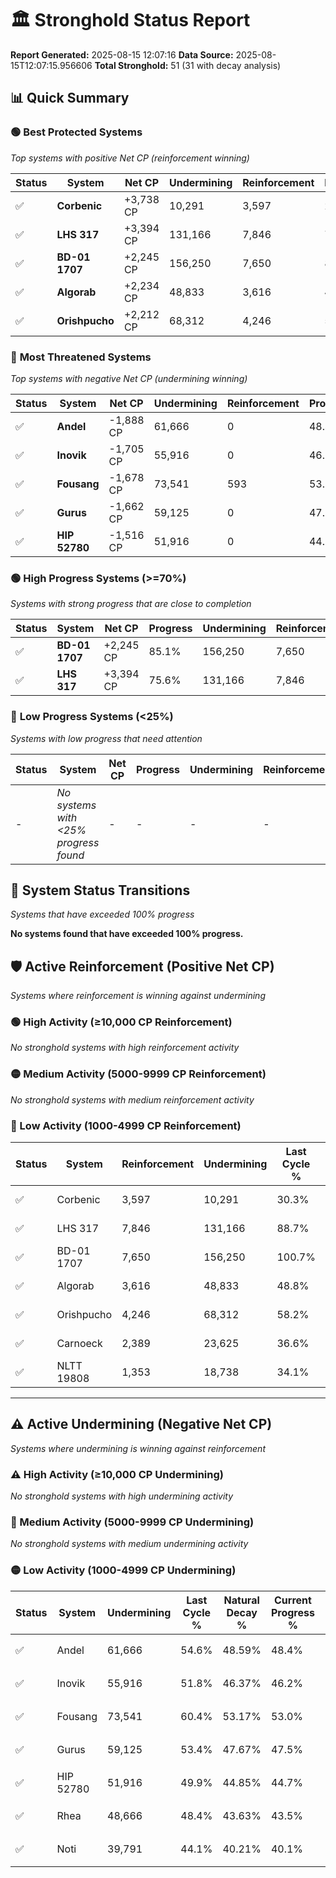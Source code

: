 # 🏛️ Stronghold Status Report

**Report Generated:** 2025-08-15 12:07:16
**Data Source:** 2025-08-15T12:07:15.956606
**Total Stronghold:** 51 (31 with decay analysis)

## 📊 Quick Summary

### 🟢 **Best Protected Systems**
*Top systems with positive Net CP (reinforcement winning)*

| Status | System | Net CP | Undermining | Reinforcement | Progress |
|--------|--------|--------|-------------|---------------|----------|
| ✅ | **Corbenic** | +3,738 CP | 10,291 | 3,597 | 29.3% |
| ✅ | **LHS 317** | +3,394 CP | 131,166 | 7,846 | 75.6% |
| ✅ | **BD-01 1707** | +2,245 CP | 156,250 | 7,650 | 85.1% |
| ✅ | **Algorab** | +2,234 CP | 48,833 | 3,616 | 43.9% |
| ✅ | **Orishpucho** | +2,212 CP | 68,312 | 4,246 | 51.4% |

### 🔴 **Most Threatened Systems**
*Top systems with negative Net CP (undermining winning)*

| Status | System | Net CP | Undermining | Reinforcement | Progress |
|--------|--------|--------|-------------|---------------|----------|
| ✅ | **Andel** | -1,888 CP | 61,666 | 0 | 48.4% |
| ✅ | **Inovik** | -1,705 CP | 55,916 | 0 | 46.2% |
| ✅ | **Fousang** | -1,678 CP | 73,541 | 593 | 53.0% |
| ✅ | **Gurus** | -1,662 CP | 59,125 | 0 | 47.5% |
| ✅ | **HIP 52780** | -1,516 CP | 51,916 | 0 | 44.7% |

### 🟢 **High Progress Systems (>=70%)**
*Systems with strong progress that are close to completion*

| Status | System | Net CP | Progress | Undermining | Reinforcement |
|--------|--------|--------|----------|-------------|---------------|
| ✅ | **BD-01 1707** | +2,245 CP | 85.1% | 156,250 | 7,650 |
| ✅ | **LHS 317** | +3,394 CP | 75.6% | 131,166 | 7,846 |

### 🔴 **Low Progress Systems (<25%)**
*Systems with low progress that need attention*

| Status | System | Net CP | Progress | Undermining | Reinforcement |
|--------|--------|--------|----------|-------------|---------------|
| - | *No systems with <25% progress found* | - | - | - | - |
## 🔄 System Status Transitions
*Systems that have exceeded 100% progress*

**No systems found that have exceeded 100% progress.**

## 🛡️ Active Reinforcement (Positive Net CP)
*Systems where reinforcement is winning against undermining*

### 🟢 High Activity (≥10,000 CP Reinforcement)

*No stronghold systems with high reinforcement activity*

### 🟡 Medium Activity (5000-9999 CP Reinforcement)

*No stronghold systems with medium reinforcement activity*

### 🔴 Low Activity (1000-4999 CP Reinforcement)

| Status | System | Reinforcement | Undermining | Last Cycle % | Natural Decay % | Current Progress % | Current CP | Net CP | Activity |
|--------|--------|---------------|-------------|--------------|-----------------|-------------------|------------|--------|----------|
| ✅ | Corbenic | 3,597 | 10,291 | 30.3% | 28.93% | 29.3% | 293,000 | +3,738 | 🔵 Low Reinforcement |
| ✅ | LHS 317 | 7,846 | 131,166 | 88.7% | 75.26% | 75.6% | 755,999 | +3,394 | 🔵 Low Reinforcement |
| ✅ | BD-01 1707 | 7,650 | 156,250 | 100.7% | 84.88% | 85.1% | 851,000 | +2,245 | 🔵 Low Reinforcement |
| ✅ | Algorab | 3,616 | 48,833 | 48.8% | 43.68% | 43.9% | 439,000 | +2,234 | 🔵 Low Reinforcement |
| ✅ | Orishpucho | 4,246 | 68,312 | 58.2% | 51.18% | 51.4% | 514,000 | +2,212 | 🔵 Low Reinforcement |
| ✅ | Carnoeck | 2,389 | 23,625 | 36.6% | 34.01% | 34.2% | 342,000 | +1,944 | 🔵 Low Reinforcement |
| ✅ | NLTT 19808 | 1,353 | 18,738 | 34.1% | 32.10% | 32.2% | 322,000 | +1,010 | 🔵 Low Reinforcement |


---

## ⚠️ Active Undermining (Negative Net CP)
*Systems where undermining is winning against reinforcement*

### ⚠️ High Activity (≥10,000 CP Undermining)

*No stronghold systems with high undermining activity*

### 🔶 Medium Activity (5000-9999 CP Undermining)

*No stronghold systems with medium undermining activity*

### 🟡 Low Activity (1000-4999 CP Undermining)

| Status | System | Undermining | Last Cycle % | Natural Decay % | Current Progress % | Reinforcement | Current CP | Net CP | Activity |
|--------|--------|-------------|--------------|-----------------|-------------------|---------------|------------|--------|----------|
| ✅ | Andel | 61,666 | 54.6% | 48.59% | 48.4% | 0 | 484,000 | -1,888 | 🟡 Low Undermining |
| ✅ | Inovik | 55,916 | 51.8% | 46.37% | 46.2% | 0 | 462,000 | -1,705 | 🟡 Low Undermining |
| ✅ | Fousang | 73,541 | 60.4% | 53.17% | 53.0% | 593 | 530,000 | -1,678 | 🟡 Low Undermining |
| ✅ | Gurus | 59,125 | 53.4% | 47.67% | 47.5% | 0 | 475,000 | -1,662 | 🟡 Low Undermining |
| ✅ | HIP 52780 | 51,916 | 49.9% | 44.85% | 44.7% | 0 | 447,000 | -1,516 | 🟡 Low Undermining |
| ✅ | Rhea | 48,666 | 48.4% | 43.63% | 43.5% | 0 | 435,000 | -1,326 | 🟡 Low Undermining |
| ✅ | Noti | 39,791 | 44.1% | 40.21% | 40.1% | 0 | 401,000 | -1,052 | 🟡 Low Undermining |
